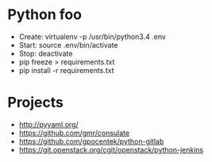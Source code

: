# Python foo

- Create: virtualenv -p /usr/bin/python3.4 .env
- Start: source .env/bin/activate
- Stop: deactivate
- pip freeze > requirements.txt
- pip install -r requirements.txt

# Projects

- <http://pyyaml.org/>
- <https://github.com/gmr/consulate>
- <https://github.com/gpocentek/python-gitlab>
- <https://git.openstack.org/cgit/openstack/python-jenkins>
